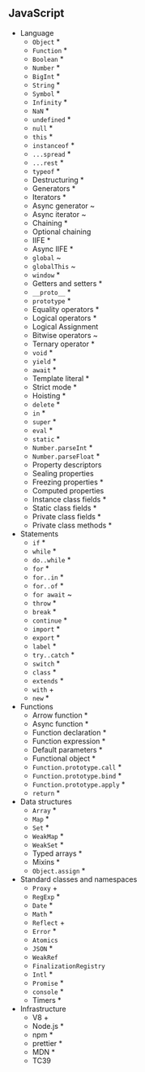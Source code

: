 ## JavaScript

- Language
  - `Object` *
  - `Function` *
  - `Boolean` *
  - `Number` *
  - `BigInt` *
  - `String` *
  - `Symbol` *
  - `Infinity` *
  - `NaN` *
  - `undefined` *
  - `null` *
  - `this` *
  - `instanceof` *
  - `...spread` *
  - `...rest` *
  - `typeof` *
  - Destructuring *
  - Generators *
  - Iterators *
  - Async generator ~
  - Async iterator ~
  - Chaining *
  - Optional chaining
  - IIFE *
  - Async IIFE *
  - `global` ~
  - `globalThis` ~
  - `window` *
  - Getters and setters *
  - `__proto__` *
  - `prototype` *
  - Equality operators *
  - Logical operators *
  - Logical Assignment
  - Bitwise operators ~
  - Ternary operator *
  - `void` *
  - `yield` *
  - `await` *
  - Template literal *
  - Strict mode *
  - Hoisting *
  - `delete` *
  - `in` *
  - `super` *
  - `eval` *
  - `static` *
  - `Number.parseInt` *
  - `Number.parseFloat` *
  - Property descriptors
  - Sealing properties
  - Freezing properties *
  - Computed properties
  - Instance class fields *
  - Static class fields *
  - Private class fields *
  - Private class methods *
- Statements
  - `if` *
  - `while` *
  - `do..while` *
  - `for` *
  - `for..in` *
  - `for..of` *
  - `for await` ~
  - `throw` *
  - `break` *
  - `continue` *
  - `import` *
  - `export` *
  - `label` *
  - `try..catch` *
  - `switch` *
  - `class` *
  - `extends` *
  - `with` +
  - `new` *
- Functions
  - Arrow function *
  - Async function *
  - Function declaration *
  - Function expression *
  - Default parameters *
  - Functional object *
  - `Function.prototype.call` *
  - `Function.prototype.bind` *
  - `Function.prototype.apply` *
  - `return` *
- Data structures
  - `Array` *
  - `Map` *
  - `Set` *
  - `WeakMap` *
  - `WeakSet` *
  - Typed arrays *
  - Mixins *
  - `Object.assign` *
- Standard classes and namespaces
  - `Proxy` +
  - `RegExp` *
  - `Date` *
  - `Math` *
  - `Reflect` +
  - `Error` *
  - `Atomics`
  - `JSON` *
  - `WeakRef`
  - `FinalizationRegistry`
  - `Intl` *
  - `Promise` *
  - `console` *
  - Timers *
- Infrastructure
  - V8 +
  - Node.js *
  - npm *
  - prettier *
  - MDN *
  - TC39
